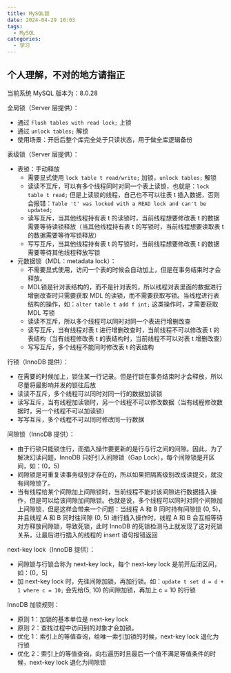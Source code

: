 ```yaml
---
title: MySQL锁
date: 2024-04-29 10:03
tags:
  - MySQL
categories:
  - 学习
---
```


## 个人理解，不对的地方请指正

当前系统 MySQL 版本为：8.0.28

全局锁（Server 层提供）：
 - 通过 ```Flush tables with read lock;``` 上锁
 - 通过 ```unlock tables;``` 解锁
 - 使用场景：开启后整个库完全处于只读状态，用于做全库逻辑备份

表级锁（Server 层提供）：
 - 表锁：手动释放
   - 需要显式使用 ```lock table t read/write;``` 加锁，```unlock tables;``` 解锁
   - 读读不互斥，可以有多个线程同时对同一个表上读锁，也就是：```lock table t read;``` 但是上读锁的线程，自己也不可以往表 t 插入数据，否则会报错：```Table 't' was locked with a READ lock and can't be updated;```
   - 读写互斥，当其他线程持有表 t 的读锁时，当前线程想要修改表 t 的数据需要等待读锁释放（当其他线程持有表 t 的写锁时，当前线程想要读取表 t 的数据需要等待写锁释放）
   - 写写互斥，当其他线程持有表 t 的写锁时，当前线程想要修改表 t 的数据需要等待其他线程释放写锁
 - 元数据锁（MDL：metadata lock）：
   - 不需要显式使用，访问一个表的时候会自动加上，但是在事务结束时才会释放。
   - MDL锁是针对表结构的，而不是针对表的，所以线程对表里面的数据进行增删改查时只需要获取 MDL 的读锁，而不需要获取写锁。当线程进行表结构的操作，如：```alter table t add f int;``` 这类操作时，才需要获取 MDL 写锁
   - 读读不互斥，所以多个线程可以同时对同一个表进行增删改查
   - 读写互斥，当有线程对表 t 进行增删改查时，当前线程不可以修改表 t 的表结构（当有线程修改表 t 的表结构时，当前线程不可以对表 t 增删改查）
   - 写写互斥，多个线程不能同时修改表 t 的表结构

行锁（InnoDB 提供）：
 - 在需要的时候加上，锁住某一行记录。但是行锁在事务结束时才会释放，所以尽量将最影响并发的锁往后放
 - 读读不互斥，多个线程可以同时对同一行的数据加读锁
 - 读写互斥，当有线程加读锁时，另一个线程不可以修改数据（当有线程修改数据时，另一个线程不可以加读锁）
 - 写写互斥，多个线程不可以同时修改同一行数据

间隙锁（InnoDB 提供）：
 - 由于行锁只能锁住行，而插入操作要更新的是行与行之间的间隙。因此，为了解决幻读问题，InnoDB 只好引入间隙锁（Gap Lock），每个间隙锁是开区间，如：(0，5)
 - 间隙锁是可重复读事务级别才存在的，所以如果把隔离级别改成读提交，就没有间隙锁了。
 - 当有线程给某个间隙加上间隙锁时，当前线程不能对该间隙进行数据插入操作，但是可以给该间隙加间隙锁。也就是说，多个线程可以同时对同个间隙加上间隙锁，但是这样会带来一个问题：当线程 A 和 B 同时持有间隙锁 (0, 5)，并且线程 A 和 B 同时往间隙 (0, 5) 进行插入操作时，线程 A 和 B 会互相等待对方释放间隙锁，导致死锁，此时 InnoDB 的死锁检测马上就发现了这对死锁关系，让最后进行插入的线程的 insert 语句报错返回

next-key lock（InnoDB 提供）：
 - 间隙锁与行锁合称为 next-key lock，每个 next-key lock 是前开后闭区间，如：(0，5]
 - 加 next-key lock 时，先往间隙加锁，再加行锁。如：```update t set d = d + 1 where c = 10;``` 会先给(5, 10) 的间隙加锁，再加上 c = 10 的行锁

InnoDB 加锁规则：
 - 原则 1：加锁的基本单位是 next-key lock
 - 原则 2：查找过程中访问到的对象才会加锁。
 - 优化 1：索引上的等值查询，给唯一索引加锁的时候，next-key lock 退化为行锁
 - 优化 2：索引上的等值查询，向右遍历时且最后一个值不满足等值条件的时候，next-key lock 退化为间隙锁

